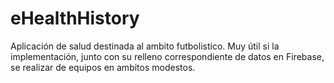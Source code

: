 # eHealthHistory

Aplicación de salud destinada al ambito futbolistico. Muy útil si la implementación, 
junto con su relleno correspondiente de datos en Firebase, se realizar de equipos en ambitos modestos.
